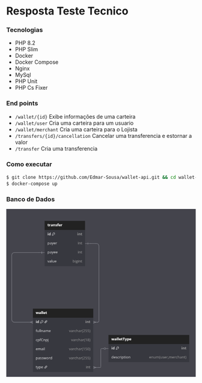 # Resposta Teste Tecnico

### Tecnologias
- PHP 8.2
- PHP Slim
- Docker
- Docker Compose
- Nginx
- MySql
- PHP Unit
- PHP Cs Fixer

### End points
- `/wallet/{id}` Exibe informações de uma carteira
- `/wallet/user` Cria uma carteira para um usuario
- `/wallet/merchant` Cria uma carteira para o Lojista
- `/transfers/{id}/cancellation` Cancelar uma transferencia e estornar a valor
- `/transfer` Cria uma transferencia

### Como executar
```bash
$ git clone https://github.com/Edmar-Sousa/wallet-api.git && cd wallet-api
$ docker-compose up
```

### Banco de Dados

![Diagrama ER](./assets/digram.png)
